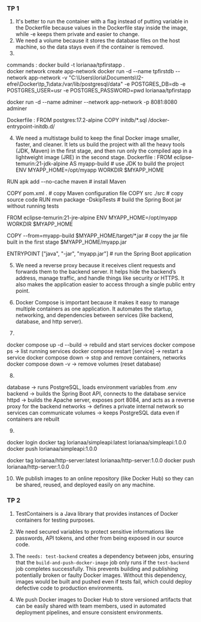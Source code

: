 ### **TP 1**

1. It's better to run the container with a flag instead of putting variable in the Dockerfile because values in the Dockerfile stay inside the image, while -e keeps them private and easier to change.
2. We need a volume because it stores the database files on the host machine, so the data stays even if the container is removed.
3. 
commands :
docker build -t lorianaa/tpfirstapp .  
docker network create app-network 
docker run -d --name tpfirstdb --network app-network -v "C:\Users\loria\Documents\I2-efrei\Docker\tp_1\data:/var/lib/postgresql/data" -e POSTGRES_DB=db -e POSTGRES_USER=usr -e POSTGRES_PASSWORD=pwd lorianaa/tpfirstapp

docker run -d --name adminer --network app-network -p 8081:8080 adminer

Dockerfile :
FROM postgres:17.2-alpine
COPY initdb/*.sql /docker-entrypoint-initdb.d/

4. We need a multistage build to keep the final Docker image smaller, faster, and cleaner. It lets us build the project with all the heavy tools (JDK, Maven) in the first stage, and then run only the compiled app in a lightweight image (JRE) in the second stage.
Dockerfile :
FROM eclipse-temurin:21-jdk-alpine AS myapp-build  # use JDK to build the project
ENV MYAPP_HOME=/opt/myapp
WORKDIR $MYAPP_HOME

RUN apk add --no-cache maven  # install Maven 

COPY pom.xml .                # copy Maven configuration file
COPY src ./src                # copy source code
RUN mvn package -DskipTests   # build the Spring Boot jar without running tests

FROM eclipse-temurin:21-jre-alpine 
ENV MYAPP_HOME=/opt/myapp
WORKDIR $MYAPP_HOME


COPY --from=myapp-build $MYAPP_HOME/target/*.jar # copy the jar file built in the first stage $MYAPP_HOME/myapp.jar

ENTRYPOINT ["java", "-jar", "myapp.jar"] # run the Spring Boot application

5. We need a reverse proxy because it receives client requests and forwards them to the backend server. It helps hide the backend’s address, manage traffic, and handle things like security or HTTPS. It also makes the application easier to access through a single public entry point.

6. Docker Compose is important because it makes it easy to manage multiple containers as one application. It automates the startup, networking, and dependencies between services (like backend, database, and http server).

7. 
docker compose up -d --build → rebuild and start services
docker compose ps → list running services
docker compose restart [service] → restart a service
docker compose down → stop and remove containers, networks
docker compose down -v →  remove volumes (reset database)

8.
database → runs PostgreSQL, loads environment variables from .env
backend → builds the Spring Boot API, connects to the database service
httpd → builds the Apache server, exposes port 8084, and acts as a reverse proxy for the backend
networks → defines a private internal network so services can communicate
volumes → keeps PostgreSQL data even if containers are rebuilt

9.
docker login
docker tag lorianaa/simpleapi:latest lorianaa/simpleapi:1.0.0
docker push lorianaa/simpleapi:1.0.0

docker tag lorianaa/http-server:latest lorianaa/http-server:1.0.0
docker push lorianaa/http-server:1.0.0

10. We publish images to an online repository (like Docker Hub) so they can be shared, reused, and deployed easily on any machine.


### **TP 2** 

1. TestContainers is a Java library that provides instances of Docker containers for testing purposes. 

2. We need secured variables to protect sensitive informations like passwords, API tokens, and other  from being exposed in our source code. 

3. The `needs: test-backend` creates a dependency between jobs, ensuring that the `build-and-push-docker-image` job only runs if the `test-backend` job completes successfully. This prevents building and publishing potentially broken or faulty Docker images. Without this dependency, images would be built and pushed even if tests fail, which could deploy defective code to production environments.

4. We push Docker images to Docker Hub to store versioned artifacts that can be easily shared with team members, used in automated deployment pipelines, and ensure consistent environments.
